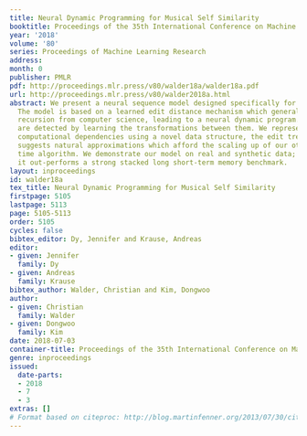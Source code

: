 ```yaml
---
title: Neural Dynamic Programming for Musical Self Similarity
booktitle: Proceedings of the 35th International Conference on Machine Learning
year: '2018'
volume: '80'
series: Proceedings of Machine Learning Research
address: 
month: 0
publisher: PMLR
pdf: http://proceedings.mlr.press/v80/walder18a/walder18a.pdf
url: http://proceedings.mlr.press/v80/walder2018a.html
abstract: We present a neural sequence model designed specifically for symbolic music.
  The model is based on a learned edit distance mechanism which generalises a classic
  recursion from computer science, leading to a neural dynamic program. Repeated motifs
  are detected by learning the transformations between them. We represent the arising
  computational dependencies using a novel data structure, the edit tree; this perspective
  suggests natural approximations which afford the scaling up of our otherwise cubic
  time algorithm. We demonstrate our model on real and synthetic data; in all cases
  it out-performs a strong stacked long short-term memory benchmark.
layout: inproceedings
id: walder18a
tex_title: Neural Dynamic Programming for Musical Self Similarity
firstpage: 5105
lastpage: 5113
page: 5105-5113
order: 5105
cycles: false
bibtex_editor: Dy, Jennifer and Krause, Andreas
editor:
- given: Jennifer
  family: Dy
- given: Andreas
  family: Krause
bibtex_author: Walder, Christian and Kim, Dongwoo
author:
- given: Christian
  family: Walder
- given: Dongwoo
  family: Kim
date: 2018-07-03
container-title: Proceedings of the 35th International Conference on Machine Learning
genre: inproceedings
issued:
  date-parts:
  - 2018
  - 7
  - 3
extras: []
# Format based on citeproc: http://blog.martinfenner.org/2013/07/30/citeproc-yaml-for-bibliographies/
---
```

